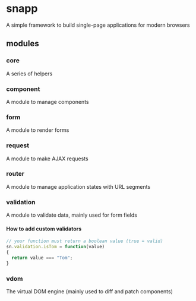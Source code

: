 # snapp
A simple framework to build single-page applications for modern browsers

## modules

### core

A series of helpers

### component

A module to manage components

### form

A module to render forms

### request

A module to make AJAX requests 

### router

A module to manage application states with URL segments

### validation

A module to validate data, mainly used for form fields

#### How to add custom validators


```js
// your function must return a boolean value (true = valid)
sn.validation.isTom = function(value)
{
  return value === "Tom";
}
```

### vdom

The virtual DOM engine (mainly used to diff and patch components)
